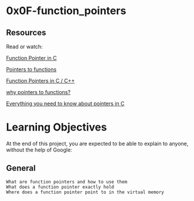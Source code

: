 # 0x0F-function_pointers

## Resources
Read or watch:

[Function Pointer in C](https://intranet.alxswe.com/rltoken/yt8Q9jxzT_gyRAvnNkAgkw)

[Pointers to functions](https://intranet.alxswe.com/rltoken/wP-yWvo9IqbcQsywMmh_iQ)

[Function Pointers in C / C++](https://intranet.alxswe.com/rltoken/dAN27S1yyBPeBa8RGfvPNA)

[why pointers to functions?](https://intranet.alxswe.com/rltoken/1vvWpH9Ux8axOLc9jPWcMw)

[Everything you need to know about pointers in C](https://intranet.alxswe.com/rltoken/G_0lQzs4LAd1e5tKhNMPiw)

# Learning Objectives
At the end of this project, you are expected to be able to explain to anyone, without the help of Google:

## General
    What are function pointers and how to use them
    What does a function pointer exactly hold
    Where does a function pointer point to in the virtual memory
